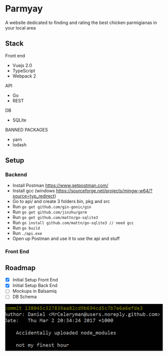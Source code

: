 # Parmyay
A website dedicated to finding and rating the best chicken parmigianas in your local area

## Stack

Front end
* Vuejs 2.0
* TypeScript
* Webpack 2

API
* Go
* REST

DB
* SQLite

BANNED PACKAGES
* yarn
* lodash

## Setup

### Backend

* Install Postman https://www.getpostman.com/
* Install gcc (windows https://sourceforge.net/projects/mingw-w64/?source=typ_redirect)
* Go to api/ and create 3 folders bin, pkg and src
* Run ``` go get github.com/gin-gonic/gin ```
* Run ``` go get github.com/jinzhu/gorm ```
* Run ``` go get github.com/mattn/go-sqlite3 ```
* Run ``` go install github.com/mattn/go-sqlite3 // need gcc ```
* Run ``` go build ```
* Run ``` ./api.exe ```
* Open up Postman and use it to use the api and stuff

### Front End

## Roadmap

- [x] Initial Setup Front End
- [x] Initial Setup Back End
- [ ] Mockups in Balsamiq
- [ ] DB Schema

![alt text](/img/commit.png?raw=true "Try and beat this commit")
